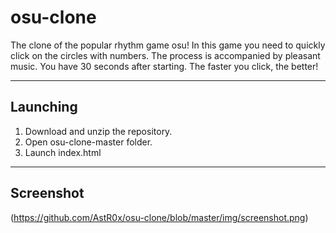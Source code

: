 # osu-clone
The clone of the popular rhythm game osu! In this game you need to quickly click on the circles with numbers. The process is accompanied by pleasant music. You have 30 seconds after starting. The faster you click, the better!
*** *** ***
## Launching
1. Download and unzip the repository.
2. Open osu-clone-master folder.
3. Launch index.html
*** *** ***
## Screenshot
(https://github.com/AstR0x/osu-clone/blob/master/img/screenshot.png)





